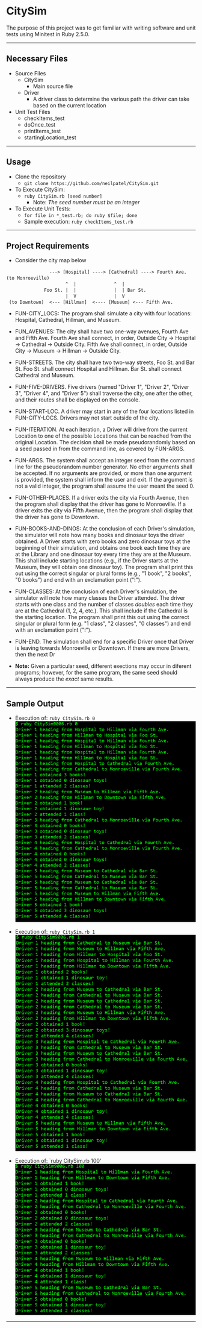 # CitySim

The purpose of this project was to get familiar with writing software and unit tests using Minitest in Ruby 2.5.0.

___
## Necessary Files
+ Source Files
	+ CitySim
		+ Main source file
	+ Driver
		+ A driver class to determine the various path the driver can take based on the current location
+ Unit Test Files
	+ checkItems_test
	+ doOnce_test
	+ printItems_test
	+ startingLocation_test
___
## Usage
+ Clone the repository
	+ `git clone https://github.com/neilpatel/CitySim.git`
+ To Execute CitySim:
	+ `ruby CitySim.rb [seed number]`
		+ Note: *The seed number must be an integer*
+ To Execute Unit Tests:
	+ `for file in *_test.rb; do ruby $file; done`
	+ Sample execution: `ruby checkItems_test.rb`
___
## Project Requirements
+ Consider the city map below
```	
                ---> [Hospital] ----> [Cathedral] ----> Fourth Ave. (to Monroeville)
                      ^  |              ^  |
              Foo St. |  |              |  | Bar St.
                      |  V              |  V
 (to Downtown)  <--- [Hillman]  <---- [Museum] <--- Fifth Ave.
```
+ FUN-CITY_LOCS: The program shall simulate a city with four locations: Hospital, Cathedral, Hillman, and Museum.
+ FUN_AVENUES: The city shall have two one-way avenues, Fourth Ave and Fifth Ave.  Fourth Ave shall connect, in order, Outside City -> Hospital -> Cathedral -> Outside City.  Fifth Ave shall connect, in order, Outside City -> Museum -> Hillman -> Outside City.
+ FUN-STREETS. The city shall have two two-way streets, Foo St. and Bar St.  Foo St. shall connect Hospital and Hillman.  Bar St. shall connect Cathedral and Museum.
+ FUN-FIVE-DRIVERS. Five drivers (named "Driver 1", "Driver 2", "Driver 3", "Driver 4", and "Driver 5") shall traverse the city, one after the other, and their routes shall be displayed on the console.
+ FUN-START-LOC. A driver may start in any of the four locations listed in FUN-CITY-LOCS.  Drivers may not start outside of the city.
+ FUN-ITERATION. At each iteration, a Driver will drive from the current Location to one of the possible Locations that can be reached from the original Location.  The decision shall be made pseudorandomly based on a seed passed in from the command line, as covered by FUN-ARGS.
+ FUN-ARGS. The system shall accept an integer seed from the command line for the pseudorandom number generator.  No other arguments shall be accepted.  If no arguments are provided, or more than one argument is provided, the system shall inform the user and exit.  If the argument is not a valid integer, the program shall assume the user meant the seed 0.
+ FUN-OTHER-PLACES. If a driver exits the city via Fourth Avenue, then the program shall display that the driver has gone to Monroeville.  If a driver exits the city via Fifth Avenue, then the program shall display that the driver has gone to Downtown.
+ FUN-BOOKS-AND-DINOS: At the conclusion of each Driver's simulation, the simulator will note how many books and dinosaur toys the driver obtained.  A Driver starts with zero books and zero dinosaur toys at the beginning of their simulation, and obtains one book each time they are at the Library and one dinosaur toy every time they are at the Museum.  This shall include starting locations (e.g., if the Driver starts at the Museum, they will obtain one dinosaur toy).  The program shall print this out using the correct singular or plural forms (e.g., "1 book", "2 books", "0 books") and end with an exclamation point ("!").
+ FUN-CLASSES: At the conclusion of each Driver's simulation, the simulator will note how many classes the Driver attended.  The driver starts with one class and the number of classes *doubles* each time they are at the Cathedral (1, 2, 4, etc.).  This shall include if the Cathedral is the starting location.  The program shall print this out using the correct singular or plural form (e.g. "1 class", "2 classes", "0 classes") and end with an exclamation point ("!").
+ FUN-END. The simulation shall end for a specific Driver once that Driver is leaving towards Monroeville or Downtown.  If there are more Drivers, then the next Dr

+ **Note:** Given a particular seed, different exections may occur in diferent programs; however, for the same program, the same seed should always produce the *exact* same results. 

___
## Sample Output
+ Execution of: `ruby CitySim.rb 0`
![Seed 0 Screenshot](https://github.com/neilpatel/CitySim/blob/master/img/Seed%200.PNG)

+ Execution of: `ruby CitySim.rb 1`
![Seed 1 Screenshot](https://github.com/neilpatel/CitySim/blob/master/img/Seed%201.PNG)

+ Execution of: `ruby CitySim.rb 100'
![Seed 100 Screenshot](https://github.com/neilpatel/CitySim/blob/master/img/Seed%20100.PNG)
___